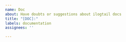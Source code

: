 ```yaml
---
name: Doc
about: Have doubts or suggestions about ilogtail docs
title: "[DOC]:"
labels: documentation
assignees: ''

---
```


<!--
Please describe any errors, ambiguities, or other improvement opportunities that you can find in the documentation.
-->
